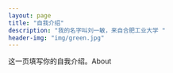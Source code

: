 ```yaml
---
layout: page
title: "自我介绍"
description: "我的名字叫刘一敏，来自合肥工业大学 " 
header-img: "img/green.jpg"
---
```


这一页填写你的自我介绍。About






